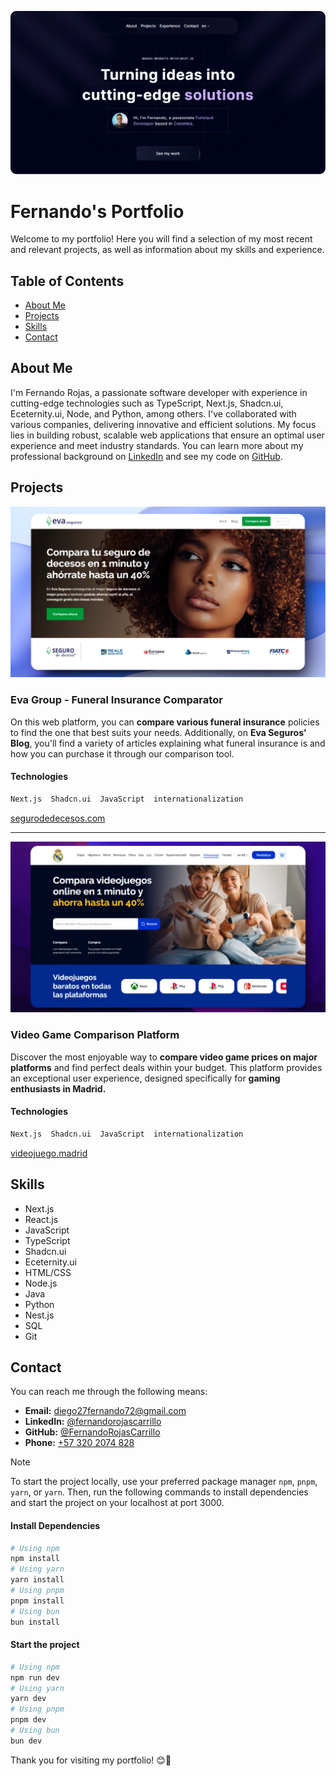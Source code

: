 ![portfolio screenshot](./public/readme/hero.webp)

# Fernando's Portfolio

Welcome to my portfolio! Here you will find a selection of my most recent and relevant projects, as well as information about my skills and experience.

## Table of Contents

- [About Me](#about-me)
- [Projects](#projects)
- [Skills](#skills)
- [Contact](#contact)

## About Me

I'm Fernando Rojas, a passionate software developer with experience in cutting-edge technologies such as TypeScript, Next.js, Shadcn.ui, Eceternity.ui, Node, and Python, among others. I've collaborated with various companies, delivering innovative and efficient solutions. My focus lies in building robust, scalable web applications that ensure an optimal user experience and meet industry standards. You can learn more about my professional background on [LinkedIn](https://www.linkedin.com/in/fernandorojascarrillo/) and see my code on [GitHub](https://github.com/FernandoRojasCarrillo).


## Projects

![portfolio screenshot](./public/readme/decesos.webp)

### **Eva Group - Funeral Insurance Comparator**

On this web platform, you can **compare various funeral insurance** policies to find the one that best suits your needs. Additionally, on **Eva Seguros' Blog**, you'll find a variety of articles explaining what funeral insurance is and how you can purchase it through our comparison tool.

#### Technologies

```bash
Next.js  Shadcn.ui  JavaScript  internationalization
``` 

[segurodedecesos.com](https://www.segurodedecesos.com/)

---

![portfolio screenshot](./public/readme/madrid.webp)

### **Video Game Comparison Platform**

Discover the most enjoyable way to **compare video game prices on major platforms** and find perfect deals within your budget. This platform provides an exceptional user experience, designed specifically for **gaming enthusiasts in Madrid.**

#### Technologies

```bash
Next.js  Shadcn.ui  JavaScript  internationalization
``` 

[videojuego.madrid](https://www.videojuego.madrid/)


## Skills

* Next.js
* React.js
* JavaScript
* TypeScript
* Shadcn.ui
* Eceternity.ui
* HTML/CSS
* Node.js
* Java
* Python
* Nest.js
* SQL
* Git


## Contact

You can reach me through the following means:

- **Email:** [diego27fernando72@gmail.com](mailto:diego27fernando72@gmail.com)
- **LinkedIn:** [@fernandorojascarrillo](https://www.linkedin.com/in/fernandorojascarrillo/)
- **GitHub:** [@FernandoRojasCarrillo](https://github.com/FernandoRojasCarrillo)
- **Phone:** [+57 320 2074 828](https://wa.me/573202074828)


> [!NOTE]
> To start the project locally, use your preferred package manager `npm`, `pnpm`, `yarn`, or `yarn`. Then, run the following commands to install dependencies and start the project on your localhost at port 3000.

#### Install Dependencies
```bash
# Using npm
npm install
# Using yarn
yarn install
# Using pnpm
pnpm install
# Using bun
bun install
```

#### Start the project
```bash
# Using npm
npm run dev
# Using yarn
yarn dev
# Using pnpm
pnpm dev
# Using bun
bun dev
```


Thank you for visiting my portfolio! 😊👋
